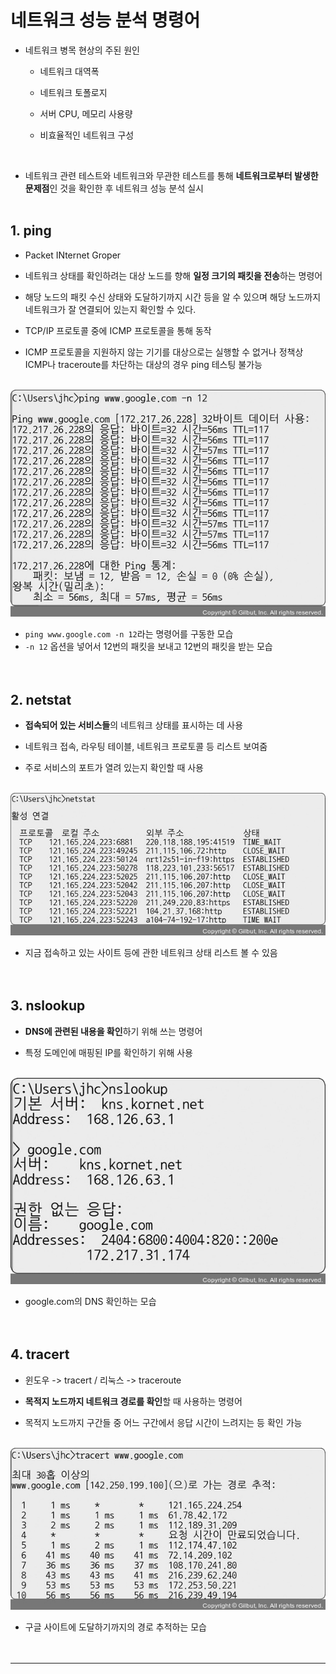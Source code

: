 # 네트워크 성능 분석 명령어

- 네트워크 병목 현상의 주된 원인
  - 네트워크 대역폭<BR>

  - 네트워크 토폴로지
  - 서버 CPU, 메모리 사용량
  - 비효율적인 네트워크 구성
<BR>

- 네트워크 관련 테스트와 네트워크와 무관한 테스트를 통해 **네트워크로부터 발생한 문제점**인 것을 확인한 후 네트워크 성능 분석 실시
<BR><BR>

## 1. **ping**
- Packet INternet Groper<br>

- 네트워크 상태를 확인하려는 대상 노드를 향해 **일정 크기의 패킷을 전송**하는 명령어
- 해당 노드의 패킷 수신 상태와 도달하기까지 시간 등을 알 수 있으며 해당 노드까지 네트워크가 잘 연결되어 있는지 확인할 수 있다.
- TCP/IP 프로토콜 중에 ICMP 프로토콜을 통해 동작
- ICMP 프로토콜을 지원하지 않는 기기를 대상으로는 실행할 수 없거나 정책상 ICMP나 traceroute를 차단하는 대상의 경우 ping 테스팅 불가능
<br><br>

![ping example img](../../img/ping.jpg)
- `ping www.google.com -n 12`라는 명령어를 구동한 모습
- `-n 12` 옵션을 넣어서 12번의 패킷을 보내고 12번의 패킷을 받는 모습
<br><br><br>


## 2. **netstat**
- **접속되어 있는 서비스들**의 네트워크 상태를 표시하는 데 사용<br>

- 네트워크 접속, 라우팅 테이블, 네트워크 프로토콜 등 리스트 보여줌
- 주로 서비스의 포트가 열려 있는지 확인할 때 사용
<br><br>

![netstat example img](../../img/netstat.jpg)
- 지금 접속하고 있는 사이트 등에 관한 네트워크 상태 리스트 볼 수 있음
<br><br><br> 


## 3. **nslookup**
- **DNS에 관련된 내용을 확인**하기 위해 쓰는 명령어<BR>

- 특정 도메인에 매핑된 IP를 확인하기 위해 사용
<br><br>

![nslookup example img](../../img/nslookup.jpg)
- google.com의 DNS 확인하는 모습
<br><br><br> 

## 4. **tracert**
- 윈도우 -> tracert  / 리눅스 -> traceroute<br>

- **목적지 노드까지 네트워크 경로를 확인**할 때 사용하는 명령어
- 목적지 노드까지 구간들 중 어느 구간에서 응답 시간이 느려지는 등 확인 가능
<br><br>

![tracert example img](../../img/tracert.jpg)
- 구글 사이트에 도달하기까지의 경로 추적하는 모습
<br><br><br> 

---
